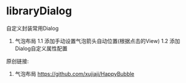 # libraryDialog
自定义封装常用Dialog
1. 气泡布局
1.1 添加手动设置气泡箭头自动位置(根据点击的View)
1.2 添加Dialog自定义属性配置

原创链接:
1. 气泡布局
https://github.com/xujiaji/HappyBubble